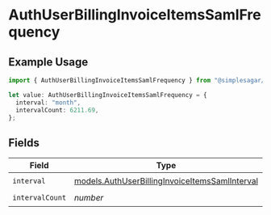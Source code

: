 # AuthUserBillingInvoiceItemsSamlFrequency

## Example Usage

```typescript
import { AuthUserBillingInvoiceItemsSamlFrequency } from "@simplesagar/vercel/models/authuser.js";

let value: AuthUserBillingInvoiceItemsSamlFrequency = {
  interval: "month",
  intervalCount: 6211.69,
};
```

## Fields

| Field                                                                                                  | Type                                                                                                   | Required                                                                                               | Description                                                                                            |
| ------------------------------------------------------------------------------------------------------ | ------------------------------------------------------------------------------------------------------ | ------------------------------------------------------------------------------------------------------ | ------------------------------------------------------------------------------------------------------ |
| `interval`                                                                                             | [models.AuthUserBillingInvoiceItemsSamlInterval](../models/authuserbillinginvoiceitemssamlinterval.md) | :heavy_check_mark:                                                                                     | N/A                                                                                                    |
| `intervalCount`                                                                                        | *number*                                                                                               | :heavy_check_mark:                                                                                     | N/A                                                                                                    |